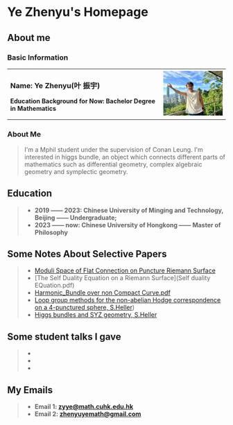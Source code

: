 # Ye Zhenyu's Homepage
## About me
### Basic Information
<table border="0">
  <tr>
    <td width="70%">
      <h3>Name: Ye Zhenyu(叶 振宇)</h3>
      <p><b>Education Background for Now: Bachelor Degree in Mathematics</b></p>
    </td>
    <td width="30%">
      <img src="31730555059_.pic.jpg" width="100%"> 
    </td>
  </tr>
</table>

### About Me
>I'm a Mphil student under the supervision of Conan Leung. I'm interested in higgs bundle, an object which connects different parts of mathematics such as differential geometry, complex algebraic geometry and symplectic geometry.



## Education

> + **2019 —— 2023: Chinese University of Minging and Technology, Beijing —— Undergraduate;**
> + **2023 —— now:  Chinese University of Hongkong —— Master of Philosophy**


## Some Notes About Selective Papers
> + [Moduli Space of Flat Connection on Puncture Riemann Surface](Punctured_Riemann_Surface.pdf)
> + [The Self Duality Equation on a Riemann Surface](Self duality EQuation.pdf)
> + [Harmonic_Bundle over non Compact Curve.pdf](https://github.com/Zhenyu-YE-Moumou/moumouye/blob/main/Simpson%E2%80%98s_Harmonic_Bundle.pdf)
> + [Loop group methods for the non-abelian Hodge correspondence on a 4-punctured sphere, S.Heller](https://github.com/Zhenyu-YE-Moumou/moumouye/blob/main/Loop%20Group%20Method.pdf))
> + [Higgs bundles and SYZ geometry, S.Heller](https://github.com/Zhenyu-YE-Moumou/moumouye#:~:text=Higgs%20Bundle%20and%20SYZ.pdf)




## Some student talks I gave
> + 
> + 
> +  

## My Emails
> + **Email 1: zyye@math.cuhk.edu.hk**
> + **Email 2: zhenyuyemath@gmail.com**

